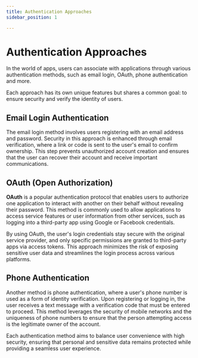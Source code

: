 ```yaml
---
title: Authentication Approaches
sidebar_position: 1

---
```


# Authentication Approaches

In the world of apps, users can associate with applications through
various authentication methods, such as email login, OAuth, phone
authentication and more.

Each approach has its own unique features but shares a common
goal: to ensure security and verify the identity of users.

## Email Login Authentication

The email login method involves users registering with an email address and
password. Security in this approach is enhanced through email verification,
where a link or code is sent to the user's email to confirm ownership. This step
prevents unauthorized account creation and ensures that the user can recover
their account and receive important communications.

## OAuth (Open Authorization)

**OAuth** is a popular authentication protocol that enables users to authorize
one
application to interact with another on their behalf without revealing their
password. This method is commonly used to allow applications to access service
features or user information from other services, such as logging into a
third-party app using Google or Facebook credentials.

By using OAuth, the user's
login credentials stay secure with the original service provider, and only
specific permissions are granted to third-party apps via access tokens. This
approach minimizes the risk of exposing sensitive user data and streamlines the
login process across various platforms.

## Phone Authentication
Another method is phone authentication, where a user's phone number is used as a
form of identity verification. Upon registering or logging in, the user receives
a text message with a verification code that must be entered to proceed. This
method leverages the security of mobile networks and the uniqueness of phone
numbers to ensure that the person attempting access is the legitimate owner of
the account.

Each authentication method aims to balance user convenience with high security,
ensuring that personal and sensitive data remains protected while providing a
seamless user experience. 

